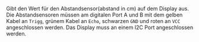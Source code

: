 Gibt den Wert für den Abstandsensor(abstand in cm) auf dem Display aus. 
Die Abstandsensoren müssen am digitalen Port A und B mit dem gelben Kabel an `Trigg`, grünem Kabel an `Echo`, schwarzen `GND` und roten an `VCC` angeschlossen werden.
Das Display muss an einem I2C Port angeschlossen werden. 
